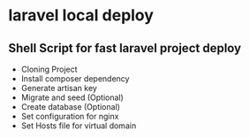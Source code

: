 # laravel local deploy
## Shell Script for fast laravel project deploy
* Cloning Project
* Install composer dependency
* Generate artisan key
* Migrate and seed (Optional)
* Create database (Optional)
* Set configuration for nginx
* Set Hosts file for virtual domain
